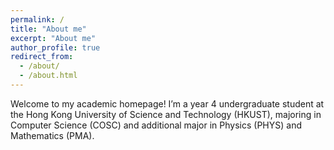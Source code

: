```yaml
---
permalink: /
title: "About me"
excerpt: "About me"
author_profile: true
redirect_from: 
  - /about/
  - /about.html
---
```


Welcome to my academic homepage! 
I’m a year 4 undergraduate student at the Hong Kong University of Science and Technology (HKUST), majoring in Computer Science (COSC) and additional major in Physics (PHYS) and Mathematics (PMA).

